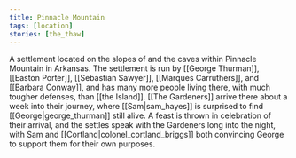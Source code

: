```yaml
---
title: Pinnacle Mountain
tags: [location]
stories: [the_thaw]
---
```


A settlement located on the slopes of and the caves within Pinnacle Mountain in Arkansas. The settlement is run by [[George Thurman]], [[Easton Porter]], [[Sebastian Sawyer]], [[Marques Carruthers]], and [[Barbara Conway]], and has many more people living there, with much tougher defenses, than [[the Island]]. [[The Gardeners]] arrive there about a week into their journey, where [[Sam|sam_hayes]] is surprised to find [[George|george_thurman]] still alive. A feast is thrown in celebration of their arrival, and the settles speak with the Gardeners long into the night, with Sam and [[Cortland|colonel_cortland_briggs]] both convincing George to support them for their own purposes.